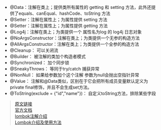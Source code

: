 
- @Data：注解在类上；提供类所有属性的 getting 和 setting 方法，此外还提供了equals、canEqual、hashCode、toString 方法
- @Setter：注解在属性上；为属性提供 setting 方法
- @Setter：注解在属性上；为属性提供 getting 方法
- @Log4j：注解在类上；为类提供一个 属性名为log 的 log4j 日志对象
- @NoArgsConstructor：注解在类上；为类提供一个无参的构造方法
- @AllArgsConstructor：注解在类上；为类提供一个全参的构造方法
- @Cleanup： 可以关闭流
- @Builder： 被注解的类加个构造者模式
- @Synchronized： 加个同步锁
- @SneakyThrows： 等同于try/catch 捕获异常
- @NonNull： 如果给参数加个这个注解 参数为null会抛出空指针异常
- @Value： 注解和@Data类似，区别在于它会把所有成员变量默认定义为private final修饰，并且不会生成set方法。
- @ToString(exclude = {"id","name"})： 自定义toString方法，排除某些字段

> [原文链接](https://blog.csdn.net/u011308294/java/article/details/78627560)  
> [官方文档](https://projectlombok.org/features/all)  
> [lombok注解介绍](http://blog.csdn.net/sunsfan/article/details/53542374)  
> [Lombok介绍及使用方法](http://www.cnblogs.com/holten/p/5729226.html)